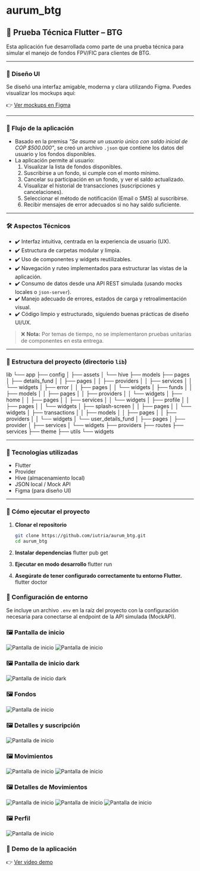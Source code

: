 # aurum_btg

## 📱 Prueba Técnica Flutter – BTG

Esta aplicación fue desarrollada como parte de una prueba técnica para simular el manejo de fondos FPV/FIC para clientes de BTG.

---

### 🎨 Diseño UI

Se diseñó una interfaz amigable, moderna y clara utilizando Figma. Puedes visualizar los mockups aquí:

👉 [Ver mockups en Figma](https://www.figma.com/proto/ee7cEsVXKNBnzQHZwcXVpe/arum_btg?node-id=1-4&t=kYzdTFWAbUr5djKv-1&scaling=scale-down&content-scaling=fixed&page-id=0%3A1&starting-point-node-id=1%3A4&show-proto-sidebar=1)

---

### 🧭 Flujo de la aplicación

- Basado en la premisa *"Se asume un usuario único con saldo inicial de COP $500.000"*, se creó un archivo `.json` que contiene los datos del usuario y los fondos disponibles.
- La aplicación permite al usuario:
  1. Visualizar la lista de fondos disponibles.
  2. Suscribirse a un fondo, si cumple con el monto mínimo.
  3. Cancelar su participación en un fondo, y ver el saldo actualizado.
  4. Visualizar el historial de transacciones (suscripciones y cancelaciones).
  5. Seleccionar el método de notificación (Email o SMS) al suscribirse.
  6. Recibir mensajes de error adecuados si no hay saldo suficiente.

---

### 🛠️ Aspectos Técnicos

- ✔️ Interfaz intuitiva, centrada en la experiencia de usuario (UX).
- ✔️ Estructura de carpetas modular y limpia.
- ✔️ Uso de componentes y widgets reutilizables.
- ✔️ Navegación y ruteo implementados para estructurar las vistas de la aplicación.
- ✔️ Consumo de datos desde una API REST simulada (usando mocks locales o `json-server`).
- ✔️ Manejo adecuado de errores, estados de carga y retroalimentación visual.
- ✔️ Código limpio y estructurado, siguiendo buenas prácticas de diseño UI/UX.

> ❌ **Nota:** Por temas de tiempo, no se implementaron pruebas unitarias de componentes en esta entrega.

---

### 📁 Estructura del proyecto (directorio `lib`)

lib
└── app
    ├── config
    │   ├── assets
    │   └── hive
    ├── models
    ├── pages
    │   ├── details_fund
    │   │   ├── pages
    │   │   ├── providers
    │   │   ├── services
    │   │   └── widgets
    │   ├── error
    │   │   ├── pages
    │   │   └── widgets
    │   ├── funds
    │   │   ├── models
    │   │   ├── pages
    │   │   ├── providers
    │   │   └── widgets
    │   ├── home
    │   │   ├── pages
    │   │   ├── services
    │   │   └── widgets
    │   ├── profile
    │   │   ├── pages
    │   │   └── widgets
    │   ├── splash-screen
    │   │   ├── pages
    │   │   └── widgets
    │   ├── transactions
    │   │   ├── models
    │   │   ├── pages
    │   │   ├── providers
    │   │   └── widgets
    │   └── user_details_fund
    │       ├── pages
    │       ├── provider
    │       ├── services
    │       └── widgets
    ├── providers
    ├── routes
    ├── services
    ├── theme
    ├── utils
    └── widgets

---

### 🚀 Tecnologías utilizadas

- Flutter
- Provider
- Hive (almacenamiento local)
- JSON local / Mock API
- Figma (para diseño UI)

---

### 🚀 Cómo ejecutar el proyecto

1. **Clonar el repositorio**
   ```bash
   git clone https://github.com/iutria/aurum_btg.git
   cd aurum_btg

2. **Instalar dependencias**
   flutter pub get

3. **Ejecutar en modo desarrollo**
    flutter run

4. **Asegúrate de tener configurado correctamente tu entorno Flutter.**
    flutter doctor

### 🔐 Configuración de entorno

Se incluye un archivo `.env` en la raíz del proyecto con la configuración necesaria para conectarse al endpoint de la API simulada (MockAPI).


### 🖼️ Pantalla de inicio

![Pantalla de inicio](screenshots/home.png)
![Pantalla de inicio](screenshots/home_1.png)

### 🖼️ Pantalla de inicio dark

![Pantalla de inicio dark](screenshots/dark.png)

### 🖼️ Fondos

![Pantalla de inicio](screenshots/funds.png)

### 🖼️ Detalles y suscripción

![Pantalla de inicio](screenshots/subscription.png)

### 🖼️ Movimientos

![Pantalla de inicio](screenshots/transactions.png)
![Pantalla de inicio](screenshots/transactions_1.png)

### 🖼️ Detalles de Movimientos

![Pantalla de inicio](screenshots/cancel.png)
![Pantalla de inicio](screenshots/details.png)
![Pantalla de inicio](screenshots/details_2.png)

### 🖼️ Perfil
![Pantalla de inicio](screenshots/profile.png)

### 🎥 Demo de la aplicación

👉 [Ver video demo](https://drive.google.com/file/d/15pMuFXTY8GZvob_e2ucElenDfLgEgR_H/view?usp=drive_link)